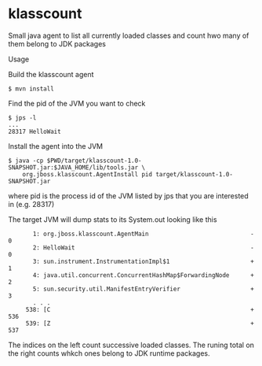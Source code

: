 # klasscount

Small java agent to list all currently loaded classes and count hwo
many of them belong to JDK packages

Usage

Build the klasscount agent
```
$ mvn install
```
Find the pid of the JVM you want to check
```
$ jps -l
...
28317 HelloWait
```
Install the agent into the JVM
```
$ java -cp $PWD/target/klasscount-1.0-SNAPSHOT.jar:$JAVA_HOME/lib/tools.jar \
    org.jboss.klasscount.AgentInstall pid target/klasscount-1.0-SNAPSHOT.jar
```
where pid is the process id of the JVM listed by jps that you are interested in (e.g. 28317)

The target JVM will dump stats to its System.out looking like this
```
       1: org.jboss.klasscount.AgentMain                             - 0       
       2: HelloWait                                                  - 0       
       3: sun.instrument.InstrumentationImpl$1                       + 1       
       4: java.util.concurrent.ConcurrentHashMap$ForwardingNode      + 2       
       5: sun.security.util.ManifestEntryVerifier                    + 3       
       . . .
     538: [C                                                         + 536
     539: [Z                                                         + 537     
```
The indices on the left count successive loaded classes. The runing
total on the right counts whkch ones belong to JDK runtime packages.

